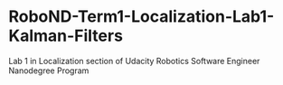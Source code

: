 # RoboND-Term1-Localization-Lab1-Kalman-Filters
Lab 1 in Localization section of Udacity Robotics Software Engineer Nanodegree Program
